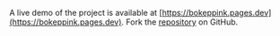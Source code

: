 A live demo of the project is available at [https://bokeppink.pages.dev](https://bokeppink.pages.dev).
Fork the [repository](https://gihttps://github.com/keysorbawah/viralngewe) on GitHub.